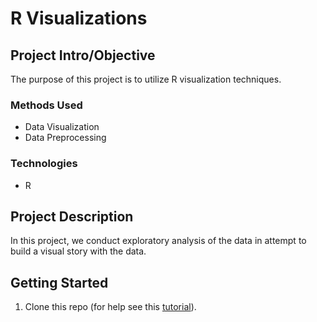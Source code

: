 
# R Visualizations

## Project Intro/Objective
The purpose of this project is to utilize R visualization techniques. 

### Methods Used
* Data Visualization
* Data Preprocessing

### Technologies
* R

## Project Description
In this project, we conduct exploratory analysis of the data in attempt to build a visual story with the data. 

## Getting Started

1. Clone this repo (for help see this [tutorial](https://help.github.com/articles/cloning-a-repository/)).
    
